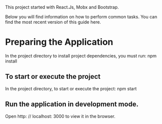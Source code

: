 
This project started with React.Js, Mobx and Bootstrap.

Below you will find information on how to perform common tasks.
You can find the most recent version of this guide here.


Preparing the Application
==============================================

In the project directory to install project dependencies, you must run:
npm install


To start or execute the project
------------------------------------
In the project directory, to start or execute the project:
npm start

Run the application in development mode.
-----------------------------------
Open http: // localhost: 3000 to view it in the browser.

